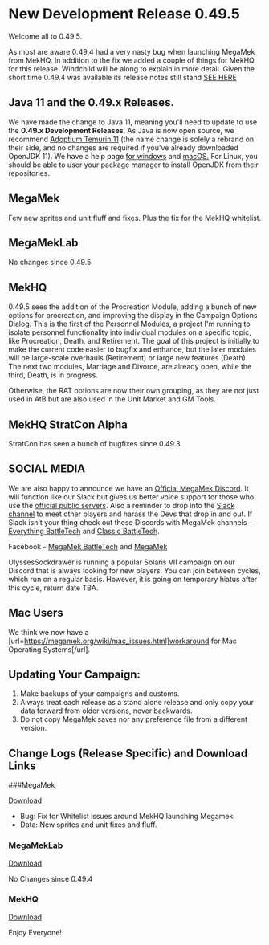 # New Development Release 0.49.5

Welcome all to 0.49.5.

As most are aware 0.49.4 had a very nasty bug when launching MegaMek from MekHQ. In addition to the fix we added a couple of things for MekHQ for this release. Windchild will be along to explain in more detail. Given the short time 0.49.4 was available its release notes still stand [SEE HERE](https://megamek.org/2021/10/30/New-Development-Release-v0.49.4.html)

## Java 11 and the 0.49.x Releases.

We have made the change to Java 11, meaning you'll need to update to use the **0.49.x Development Releases**. As Java is now open source, we recommend [Adoptium Temurin 11](https://adoptium.net/index.html?variant=openjdk11) (the name change is solely a rebrand on their side, and no changes are required if you've already downloaded OpenJDK 11).  We have a help page [for windows](https://github.com/MegaMek/megamek/wiki/Updating-to-OpenJDK) and
[macOS.](https://megamek.org/wiki/mac_issues.html) For Linux, you should be able to user your package manager to install OpenJDK from their repositories.

## MegaMek

Few new sprites and unit fluff and fixes. Plus the fix for the MekHQ whitelist.

## MegaMekLab

No changes since 0.49.5

## MekHQ

0.49.5 sees the addition of the Procreation Module, adding a bunch of new options for procreation, and improving the display in the Campaign Options Dialog. This is the first of the Personnel Modules, a project I'm running to isolate personnel functionality into individual modules on a specific topic, like Procreation, Death, and Retirement. The goal of this project is initially to make the current code easier to bugfix and enhance, but the later modules will be large-scale overhauls (Retirement) or large new features (Death). The next two modules, Marriage and Divorce, are already open, while the third, Death, is in progress.

Otherwise, the RAT options are now their own grouping, as they are not just used in AtB but are also used in the Unit Market and GM Tools.

## MekHQ StratCon Alpha

StratCon has seen a bunch of bugfixes since 0.49.3.

## SOCIAL MEDIA

We are also happy to announce we have an [Official MegaMek Discord](https://discord.gg/u2vJ5U2QpD). It will function like our Slack but gives us better voice support for those who use the [official public servers](https://megamek.games). Also a reminder to drop into the [Slack channel](https://bit.ly/2KSu5yQ) to meet other players and harass the Devs that drop in and out. If Slack isn't your thing check out these Discords with MegaMek channels - [Everything BattleTech](https://discord.gg/gyXMWjT) and [Classic BattleTech](https://discord.gg/D9jFn52).

Facebook - [MegaMek BattleTech](https://www.facebook.com/groups/5124394675) and [MegaMek](https://www.facebook.com/MegaMek)

UlyssesSockdrawer is running a popular Solaris VII campaign on our Discord that is always looking for new players. You can join between cycles, which run on a regular basis. However, it is going on temporary hiatus after this cycle, return date TBA.

## Mac Users

We think we now have a [url=https://megamek.org/wiki/mac_issues.html]workaround for Mac Operating Systems[/url].

## Updating Your Campaign:

1. Make backups of your campaigns and customs.
2. Always treat each release as a stand alone release and only copy your data forward from older versions, never backwards.
3. Do not copy MegaMek saves nor any preference file from a different version.

## Change Logs (Release Specific) and Download Links

###MegaMek

[Download](https://github.com/MegaMek/megamek/releases/tag/v0.49.5)

+ Bug: Fix for Whitelist issues around MekHQ launching Megamek.
+ Data: New sprites and unit fixes and fluff.

### MegaMekLab

[Download](https://github.com/MegaMek/megameklab/releases/tag/v0.49.5)

No Changes since 0.49.4

### MekHQ

[Download](https://github.com/MegaMek/mekhq/releases/tag/v0.49.5)

Enjoy Everyone!
